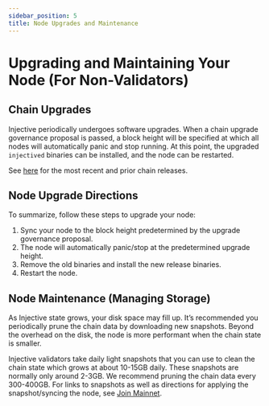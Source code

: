 ```yaml
---
sidebar_position: 5
title: Node Upgrades and Maintenance
---
```


# Upgrading and Maintaining Your Node (For Non-Validators)

## Chain Upgrades

Injective periodically undergoes software upgrades. When a chain upgrade governance proposal is passed, a block height will be specified at which all nodes will automatically panic and stop running. At this point, the upgraded `injectived` binaries  can be installed, and the node can be restarted.

See [here](https://github.com/InjectiveLabs/injective-chain-releases/releases) for the most recent and prior chain releases.

## Node Upgrade Directions

To summarize, follow these steps to upgrade your node:
1. Sync your node to the block height predetermined by the upgrade governance proposal.
2. The node will automatically panic/stop at the predetermined upgrade height.
3. Remove the old binaries and install the new release binaries.
4. Restart the node.

## Node Maintenance (Managing Storage)

As Injective state grows, your disk space may fill up. It’s recommended you periodically prune the chain data by downloading new snapshots. Beyond the overhead on the disk, the node is more performant when the chain state is smaller.

Injective validators take daily light snapshots that you can use to clean the chain state which grows at about 10-15GB daily. These snapshots are normally only around 2-3GB. We recommend pruning the chain data every 300-400GB. For links to snapshots as well as directions for applying the snapshot/syncing the node, see [Join Mainnet](./mainnet).